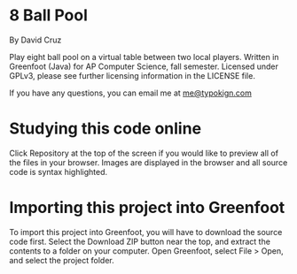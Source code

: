 # 8 Ball Pool
By David Cruz

Play eight ball pool on a virtual table between two local players. Written in Greenfoot (Java) for AP Computer Science, fall semester. Licensed under GPLv3, please see further licensing information in the LICENSE file.

If you have any questions, you can email me at me@typokign.com

# Studying this code online

Click Repository at the top of the screen if you would like to preview all of the files in your browser. Images are displayed in the browser and all source code is syntax highlighted.

# Importing this project into Greenfoot

To import this project into Greenfoot, you will have to download the source code first. Select the Download ZIP button near the top, and extract the contents to a folder on your computer. Open Greenfoot, select File > Open, and select the project folder.